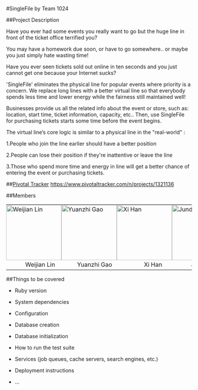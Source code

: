 
#SingleFile by Team 1024

##Project Description

Have you ever had some events you really want to go but the huge line in front of the ticket office terrified you?

You may have a homework due soon, or have to go somewhere.. or maybe you just simply hate wasting time!

Have you ever seen tickets sold out online in ten seconds and you just cannot get one because your Internet sucks?

'SingleFile' eliminates the physical line for popular events where priority is a concern. We replace long lines with a better virtual line so that everybody spends less time and lower energy while the fairness still maintained well!

Businesses provide us all the related info about the event or store, such as: location, start time, ticket information, capacity, etc.. Then, use SingleFile for purchasing tickets starts some time before the event begins. 

The virtual line’s core logic is similar to a physical line in the "real-world" :

1.People who join the line earlier should have a better position

2.People can lose their position if they're inattentive or leave the line

3.Those who spend more time and energy in line will get a better chance of entering the event or purchasing tickets.


##<a href="https://www.pivotaltracker.com/n/projects/1321136">Pivotal Tracker</a>
https://www.pivotaltracker.com/n/projects/1321136

##Members
<table>
	<tbody>
		<tr>
			<td style="padding: 0px; margin: 0px;"><img src="https://media.licdn.com/mpr/mpr/shrinknp_200_200/p/8/005/091/34b/04d8b97.jpg" alt="Weijian Lin" width="150px" height="150px"></td>
			<td style="padding: 0px; margin: 0px;"><img src="https://media.licdn.com/mpr/mpr/shrinknp_200_200/p/5/005/046/323/3c9c38c.jpg" alt="Yuanzhi Gao" width="150px" height="150px"></td>
			<td style="padding: 0px; margin: 0px;"><img src="https://media.licdn.com/mpr/mpr/shrinknp_200_200/AAEAAQAAAAAAAAOVAAAAJGU0NTU2MTQzLTZlOTAtNGE1ZS05ZDU5LTUxMzNmYTk4YmNkYg.jpg" alt="Xi Han" width="150px" height="150px"></td>
			<td style="padding: 0px; margin: 0px;"><img src="https://media.licdn.com/media/p/2/000/231/38a/1b6be44.jpg" alt="Junda Zhu" width="150px" height="150px"></td>
		</tr>
		<tr>
			<td style="text-align: center;">&nbsp;&nbsp;&nbsp;&nbsp;&nbsp;&nbsp;&nbsp;&nbsp;Weijian Lin</td>
			<td style="text-align: center;">&nbsp;&nbsp;&nbsp;&nbsp;&nbsp;&nbsp;&nbsp;Yuanzhi Gao</td>
			<td style="text-align: center;">&nbsp;&nbsp;&nbsp;&nbsp;&nbsp;&nbsp;&nbsp;&nbsp;&nbsp;&nbsp;&nbsp;Xi Han</td>
			<td style="text-align: center;">&nbsp;&nbsp;&nbsp;&nbsp;&nbsp;&nbsp;&nbsp;&nbsp;Junda Zhu</td>
		</tr>
	</tbody>
</table>

##Things to be covered

* Ruby version

* System dependencies

* Configuration

* Database creation

* Database initialization

* How to run the test suite

* Services (job queues, cache servers, search engines, etc.)

* Deployment instructions

* ...
